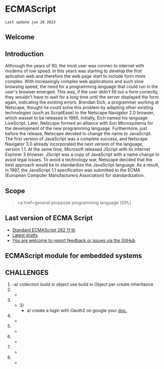 # ECMAScript
` Last update jun 26 2023 `
## Welcome
## Introduction
Althrough the years of 90, the most user was connec to internet with modems of low speed. in this years was starting to develop the first aplication web and therefore the web page start to include form more complex.
With increasingly complex web applications and such slow browsing speed, the need for a programming language that could run in the user's browser emerged. This way, if the user didn't fill out a form correctly, they wouldn't have to wait for a long time until the server displayed the form again, indicating the existing errors.
Brendan Eich, a programmer working at Netscape, thought he could solve this problem by adapting other existing technologies (such as ScriptEase) to the Netscape Navigator 2.0 browser, which wasset to be released in 1995. Initially, Eich named his language LiveScript.
Later, Netscape formed an alliance with Sun Microsystems for the development of the new programming language. Furthermore, just before the release, Netscape decided to change the name to JavaScript.
The first version of JavaScript was a complete success, and Netscape Navigator 3.0 already incorporated the next version of the language, version 1.1. At the same time, Microsoft released JScript with its Internet Explorer 3 browser. JScript was a copy of JavaScript with a name change to avoid legal issues.
To avoid a technology war, Netscape decided that the best approach would be to standardize the JavaScript language. As a result, in 1997, the JavaScript 1.1 specification was submitted to the ECMA (European Computer Manufacturers Association) for standardization.
## Scope
> <a href=general proppose programming language (GPL)

## Last version of ECMA Script
- <a href="https://262.ecma-international.org/11.0/"> Standard ECMAScript 262 11 th</a>
- <a href="https://github.com/tc39/ecma262"> Latest drafts </a>
- <a href="https://github.com/tc39/ecma262/issues">You are welcome to report feedback or issues via the GitHub</a>






## ECMAScript module for embedded systems


## CHALLENGES
1. -a/ collection build in object use build in Object per create inheritance
2. -
3. - 3/
     - a/ create a login with Oauth2 on google your <a href="https://github.com/googleapis/google-api-nodejs-client/tree/main">doc.</a>
4. -
5. -
6. -
7. -
8. -
